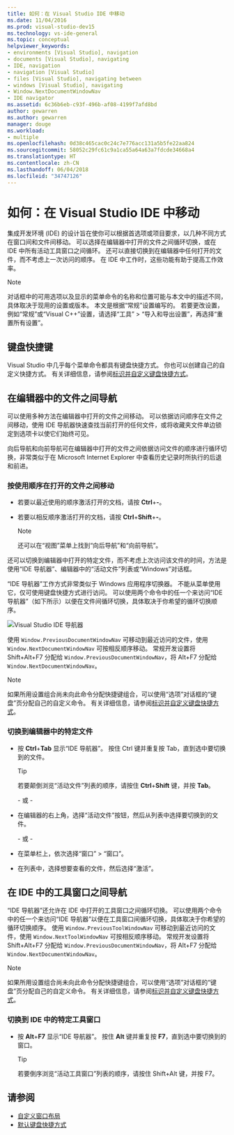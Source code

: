 ```yaml
---
title: 如何：在 Visual Studio IDE 中移动
ms.date: 11/04/2016
ms.prod: visual-studio-dev15
ms.technology: vs-ide-general
ms.topic: conceptual
helpviewer_keywords:
- environments [Visual Studio], navigation
- documents [Visual Studio], navigating
- IDE, navigation
- navigation [Visual Studio]
- files [Visual Studio], navigating between
- windows [Visual Studio], navigating
- Window.NextDocumentWindowNav
- IDE navigator
ms.assetid: 6c36b6eb-c93f-496b-af08-4199f7afd8bd
author: gewarren
ms.author: gewarren
manager: douge
ms.workload:
- multiple
ms.openlocfilehash: 0d38c465cac0c24c7e776acc131a5b5fe22aa824
ms.sourcegitcommit: 58052c29fc61c9a1ca55a64a63a7fdcde34668a4
ms.translationtype: HT
ms.contentlocale: zh-CN
ms.lasthandoff: 06/04/2018
ms.locfileid: "34747126"
---
```

# <a name="how-to-move-around-in-the-visual-studio-ide"></a>如何：在 Visual Studio IDE 中移动

集成开发环境 (IDE) 的设计旨在使你可以根据首选项或项目要求，以几种不同方式在窗口间和文件间移动。 可以选择在编辑器中打开的文件之间循环切换，或在 IDE 中所有活动工具窗口之间循环。 还可以直接切换到在编辑器中任何打开的文件，而不考虑上一次访问的顺序。 在 IDE 中工作时，这些功能有助于提高工作效率。

> [!NOTE]
> 对话框中的可用选项以及显示的菜单命令的名称和位置可能与本文中的描述不同，具体取决于现用的设置或版本。 本文是根据“常规”设置编写的。 若要更改设置，例如“常规”或“Visual C++”设置，请选择“工具” > “导入和导出设置”，再选择“重置所有设置”。

## <a name="keyboard-shortcuts"></a>键盘快捷键

Visual Studio 中几乎每个菜单命令都具有键盘快捷方式。 你也可以创建自己的自定义快捷方式。 有关详细信息，请参阅[标识并自定义键盘快捷方式](../ide/identifying-and-customizing-keyboard-shortcuts-in-visual-studio.md)。

## <a name="navigate-among-files-in-the-editor"></a>在编辑器中的文件之间导航

可以使用多种方法在编辑器中打开的文件之间移动。 可以依据访问顺序在文件之间移动，使用 IDE 导航器快速查找当前打开的任何文件，或将收藏夹文件单边锁定到选项卡以使它们始终可见。

向后导航和向前导航可在编辑器中打开的文件之间依据访问文件的顺序进行循环切换，非常类似于在 Microsoft Internet Explorer 中查看历史记录时所执行的后退和前进。

### <a name="to-move-through-open-files-in-order-of-use"></a>按使用顺序在打开的文件之间移动

-   若要以最近使用的顺序激活打开的文档，请按 **Ctrl**+**-**。

-   若要以相反顺序激活打开的文档，请按 **Ctrl**+**Shift**+**-**。

    > [!NOTE]
    > 还可以在“视图”菜单上找到“向后导航”和“向前导航”。

还可以切换到编辑器中打开的特定文件，而不考虑上次访问该文件的时间，方法是使用“IDE 导航器”、编辑器中的“活动文件”列表或“Windows”对话框。

“IDE 导航器”工作方式非常类似于 Windows 应用程序切换器。 不能从菜单使用它，仅可使用键盘快捷方式进行访问。 可以使用两个命令中的任一个来访问“IDE 导航器”（如下所示）以便在文件间循环切换，具体取决于你希望的循环切换顺序。

![Visual Studio IDE 导航器](../ide/media/vs2015_ide_navigator.png)

使用 `Window.PreviousDocumentWindowNav` 可移动到最近访问的文件，使用 `Window.NextDocumentWindowNav` 可按相反顺序移动。 常规开发设置将 Shift+Alt+F7 分配给 `Window.PreviousDocumentWindowNav`，将 Alt+F7 分配给 `Window.NextDocumentWindowNav`。

> [!NOTE]
> 如果所用设置组合尚未向此命令分配快捷键组合，可以使用“选项”对话框的“键盘”页分配自己的自定义命令。 有关详细信息，请参阅[标识并自定义键盘快捷方式](../ide/identifying-and-customizing-keyboard-shortcuts-in-visual-studio.md)。

### <a name="to-switch-to-specific-files-in-the-editor"></a>切换到编辑器中的特定文件

-   按 **Ctrl**+**Tab** 显示“IDE 导航器”。 按住 Ctrl 键并重复按 Tab，直到选中要切换到的文件。

    > [!TIP]
    > 若要颠倒浏览“活动文件”列表的顺序，请按住 **Ctrl**+**Shift** 键，并按 **Tab**。

    \- 或 -

-   在编辑器的右上角，选择“活动文件”按钮，然后从列表中选择要切换到的文件。

    \- 或 -

-   在菜单栏上，依次选择“窗口” > “窗口”。

-   在列表中，选择想要查看的文件，然后选择“激活”。

## <a name="navigate-among-tool-windows-in-the-ide"></a>在 IDE 中的工具窗口之间导航

“IDE 导航器”还允许在 IDE 中打开的工具窗口之间循环切换。 可以使用两个命令中的任一个来访问“IDE 导航器”以便在工具窗口间循环切换，具体取决于你希望的循环切换顺序。 使用 `Window.PreviousToolWindowNav` 可移动到最近访问的文件，使用 `Window.NextToolWindowNav` 可按相反顺序移动。 常规开发设置将 Shift+Alt+F7 分配给 `Window.PreviousDocumentWindowNav`，将 Alt+F7 分配给 `Window.NextDocumentWindowNav`。

> [!NOTE]
> 如果所用设置组合尚未向此命令分配快捷键组合，可以使用“选项”对话框的“键盘”页分配自己的自定义命令。 有关详细信息，请参阅[标识并自定义键盘快捷方式](../ide/identifying-and-customizing-keyboard-shortcuts-in-visual-studio.md)。

### <a name="to-switch-to-a-specific-tool-window-in-the-ide"></a>切换到 IDE 中的特定工具窗口

-   按 **Alt**+**F7** 显示“IDE 导航器”。 按住 **Alt** 键并重复按 **F7**，直到选中要切换到的窗口。

    > [!TIP]
    > 若要倒序浏览“活动工具窗口”列表的顺序，请按住 Shift+Alt 键，并按 F7。

## <a name="see-also"></a>请参阅

- [自定义窗口布局](../ide/customizing-window-layouts-in-visual-studio.md)
- [默认键盘快捷方式](../ide/default-keyboard-shortcuts-in-visual-studio.md)